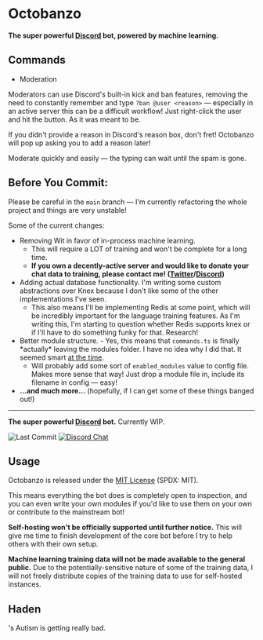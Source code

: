 # Octobanzo

**The super powerful [Discord](https://discord.com) bot, powered by machine learning.** 

## Commands
- Moderation


Moderators can use Discord's built-in kick and ban features, removing the need to constantly remember and type `?ban @user <reason>` — especially in an active server this can be a difficult workflow! Just right-click the user and hit the button. As it was meant to be.

If you didn't provide a reason in Discord's reason box, don't fret! Octobanzo will pop up asking you to add a reason later!

Moderate quickly and easily — the typing can wait until the spam is gone.

## Before You Commit:

Please be careful in the `main` branch — I'm currently refactoring the whole project and things are very unstable!

Some of the current changes:

-   Removing Wit in favor of in-process machine learning.
    -   This will require a LOT of training and won't be complete for a long time.
    -   **If you own a decently-active server and would like to donate your chat data to training, please contact me! ([Twitter](https://twitter.com/hadenfletcher)/[Discord](https://discord.gg/zGguGHA))**
-   Adding actual database functionality. I'm writing some custom abstractions over Knex because I don't like some of the other implementations I've seen.
    -   This also means I'll be implementing Redis at some point, which will be incredibly important for the language training features. As I'm writing this, I'm starting to question whether Redis supports knex or if I'll have to do something funky for that. Research!
-   Better module structure. - Yes, this means that `commands.ts` is finally \*actually\* leaving the modules folder. I have no idea why I did that. It seemed smart [at the time](https://github.com/octobanzo/octobanzo/commit/9a72dffb7dde1525a9f88e5196b85b8bc6b5713b#diff-f5b34a5c7dc8c0223d499a5789e0ae59).
    -   Will probably add some sort of `enabled_modules` value to config file. Makes more sense that way! Just drop a module file in, include its filename in config — easy!
-   **...and much more...** (hopefully, if I can get some of these things banged out!)

---

**The super powerful [Discord](https://discord.com) bot.** Currently WIP.

![Last Commit](https://img.shields.io/github/last-commit/hadenpf/octobanzo.svg)
[![Discord Chat](https://img.shields.io/discord/516764994965340161.svg?label=chat&logo=discord&logoColor=fff&style=flat)](https://discord.gg/zGguGHA)

<!-- [![Website](https://img.shields.io/badge/website-octobanzo.hflet.ch-blue.svg?style=flat)](https://octobanzo.hflet.ch) -->


## Usage

Octobanzo is released under the [MIT License](https://github.com/hadenpf/octobanzo/blob/main/LICENSE) (SPDX: MIT).

This means everything the bot does is completely open to inspection, and you can even write your own modules if you'd like to use them on your own or contribute to the mainstream bot!

**Self-hosting won't be officially supported until further notice.** This will give me time to finish development of the core bot before I try to help others with their own setup.

**Machine learning training data will not be made available to the general public.** Due to the potentially-sensitive nature of some of the training data, I will not freely distribute copies of the training data to use for self-hosted instances.

## Haden

's Autism is getting really bad.
